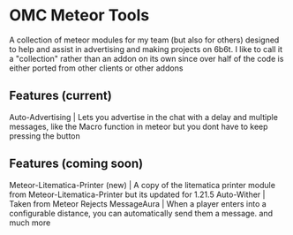 # OMC Meteor Tools
A collection of meteor modules for my team (but also for others) designed to help and assist in advertising and making projects on 6b6t.
I like to call it a "collection" rather than an addon on its own since over half of the code is either ported from other clients or other addons

## Features (current)
Auto-Advertising | Lets you advertise in the chat with a delay and multiple messages, like the Macro function in meteor but you dont have to keep pressing the button

## Features (coming soon)

Meteor-Litematica-Printer (new) | A copy of the litematica printer module from Meteor-Litematica-Printer but its updated for 1.21.5
Auto-Wither | Taken from Meteor Rejects
MessageAura | When a player enters into a configurable distance, you can automatically send them a message.
and much more
